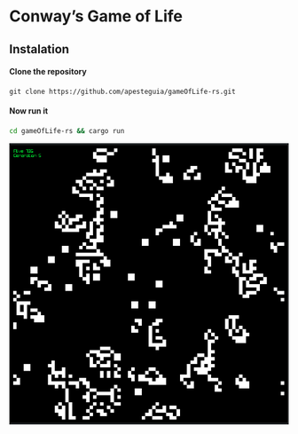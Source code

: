 # Conway’s Game of Life

## Instalation

#### Clone the repository
```
git clone https://github.com/apesteguia/gameOfLife-rs.git
```
#### Now run it
```bash
cd gameOfLife-rs && cargo run 
```

![screenshot.png](screenshot.png)

